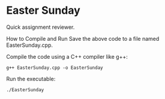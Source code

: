 # Easter Sunday 

Quick assignment reviewer.

How to Compile and Run
Save the above code to a file named EasterSunday.cpp.

Compile the code using a C++ compiler like g++:
```
g++ EasterSunday.cpp -o EasterSunday
```
Run the executable:
```
./EasterSunday
```
